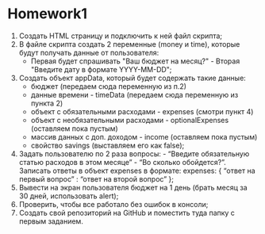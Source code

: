 # Homework1
1) Создать HTML страницу и подключить к ней файл скрипта; 
2) В файле скрипта создать 2 переменные (money и time), которые будут получать данные от пользователя:
   - Первая будет спрашивать "Ваш бюджет на месяц?" - Вторая "Введите дату в формате YYYY-MM-DD"; 
3) Создать объект appData, который будет содержать такие данные:
   - бюджет (передаем сюда переменную из п.2) 
   - данные времени - timeData (передаем сюда переменную из пункта 2) 
   - объект с обязательными расходами - expenses (смотри пункт 4) 
   - объект с необязательными расходами - optionalExpenses (оставляем пока пустым) 
   - массив данных с доп. доходом - income (оставляем пока пустым) 
   - свойство savings (выставляем его как false); 
4) Задать пользователю по 2 раза вопросы: - “Введите обязательную статью расходов в этом месяце” - “Во сколько обойдется?”. 
   Записать ответы в объект expenses в формате: expenses: { “ответ на первый вопрос” : “ответ на второй вопрос” }; 
5) Вывести на экран пользователя бюджет на 1 день (брать месяц за 30 дней, использовать alert); 
6) Проверить, чтобы все работало без ошибок в консоли; 
7) Создать свой репозиторий на GitHub и поместить туда папку с первым заданием.
